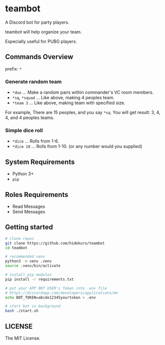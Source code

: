 # teambot

A Discord bot for party players.

teambot will help organize your team.

Especially useful for PUBG players.

## Commands Overview

prefix: `*`

### Generate random team

- `*duo` ... Make a random pairs within commander's VC room members.
- `*sq`, `*squad` ... Like above, making 4 peoples team.
- `*team 3` ... Like above, making team with specified size.

For example, There are 15 peoples, and you say `*sq`.
You will get result: 3, 4, 4, and 4 peoples teams.

### Simple dice roll

- `*dice` ... Rolls from 1-6.
- `*dice 10` ... Rolls from 1-10. (or any number would you supplied)

## System Requirements

- Python 3+
- `pip`

## Roles Requirements

- Read Messages
- Send Messages

## Getting started

```bash
# clone repos
git clone https://github.com/hidekuro/teambot
cd teambot

# recommended venv
python3 -m venv .venv
source .venv/bin/activate

# install pip modules
pip install -r requirements.txt

# put your APP BOT USER's Token into .env file
# https://discordapp.com/developers/applications/me
echo BOT_TOKEN=abcde12345yourtoken > .env

# start bot in background
bash ./start.sh
```

## LICENSE

The MIT License.
